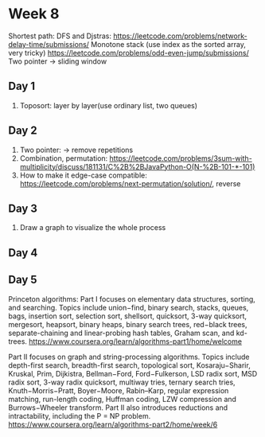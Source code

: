 # Week 8

Shortest path: DFS and Djstras: https://leetcode.com/problems/network-delay-time/submissions/
Monotone stack (use index as the sorted array, very tricky) https://leetcode.com/problems/odd-even-jump/submissions/
Two pointer -> sliding window

## Day 1
1. Toposort: layer by layer(use ordinary list, two queues) 

## Day 2
1. Two pointer: -> remove repetitions
2. Combination, permutation: https://leetcode.com/problems/3sum-with-multiplicity/discuss/181131/C%2B%2BJavaPython-O(N-%2B-101-*-101)
3. How to make it edge-case compatible: https://leetcode.com/problems/next-permutation/solution/, reverse
## Day 3
1. Draw a graph to visualize the whole process

## Day 4
## Day 5

Princeton algorithms:
Part I focuses on elementary data structures, sorting, and searching. Topics include union−find, binary search, stacks, queues, bags, insertion sort, selection sort, shellsort, quicksort, 3-way quicksort, mergesort, heapsort, binary heaps, binary search trees, red−black trees, separate-chaining and linear-probing hash tables, Graham scan, and kd-trees.
https://www.coursera.org/learn/algorithms-part1/home/welcome


Part II focuses on graph and string-processing algorithms. Topics include depth-first search, breadth-first search, topological sort, Kosaraju−Sharir, Kruskal, Prim, Dijkistra, Bellman−Ford, Ford−Fulkerson, LSD radix sort, MSD radix sort, 3-way radix quicksort, multiway tries, ternary search tries, Knuth−Morris−Pratt, Boyer−Moore, Rabin–Karp, regular expression matching, run-length coding, Huffman coding, LZW compression and Burrows−Wheeler transform. Part II also introduces reductions and intractability, including the P = NP problem.
https://www.coursera.org/learn/algorithms-part2/home/week/6


